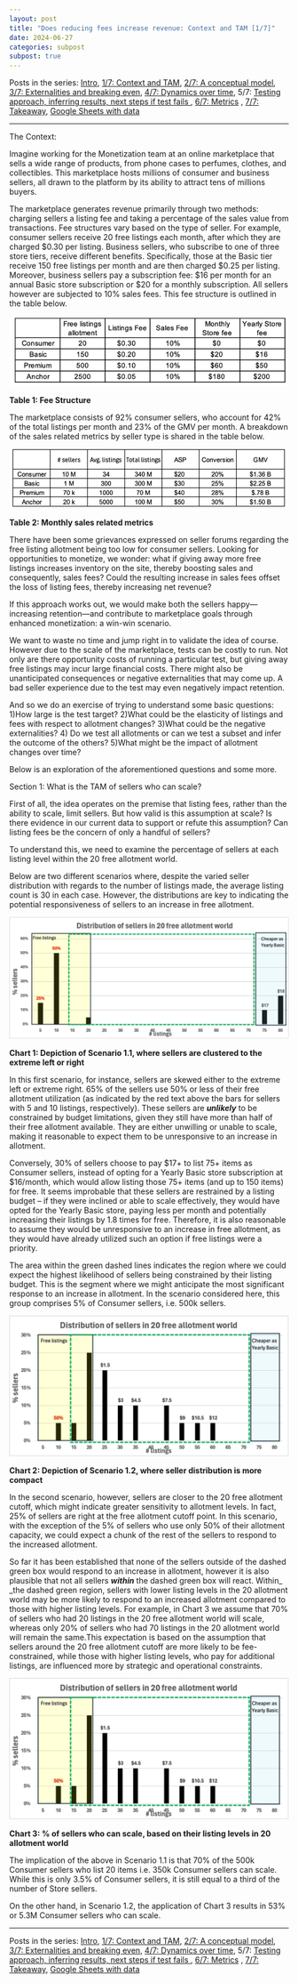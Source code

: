 ```yaml
---
layout: post
title: "Does reducing fees increase revenue: Context and TAM [1/7]"
date: 2024-06-27
categories: subpost
subpost: true
---
```


Posts in the series: [Intro](https://mehnazm.github.io/main/2024/06/27/main-post.html), [1/7: Context and TAM](/subposts/Post1Sub1), [2/7: A conceptual model](/subposts/Post1Sub2), [3/7: Externalities and breaking even](/subposts/Post1Sub3), [4/7: Dynamics over time](/subposts/Post1Sub4), 5/7: [Testing approach, inferring results, next steps if test fails ](/subposts/Post1Sub5), [6/7: Metrics](/subposts/Post1Sub6) , [7/7: Takeaway](/subposts/Post1Sub7), [Google Sheets with data](https://docs.google.com/spreadsheets/d/1Iepg-qkXchzvtlwGRkfqKedoYjYhIrYqIr1l-UwbtY4/edit?usp=sharing)


---

The Context:

Imagine working for the Monetization team at an online marketplace that sells a wide range of products, from phone cases to perfumes, clothes, and collectibles. This marketplace hosts millions of consumer and business sellers, all drawn to the platform by its ability to attract tens of millions buyers.

The marketplace generates revenue primarily through two methods: charging sellers a listing fee and taking a percentage of the sales value from transactions. Fee structures vary based on the type of seller. For example, consumer sellers receive 20 free listings each month, after which they are charged $0.30 per listing. Business sellers, who subscribe to one of three store tiers, receive different benefits. Specifically, those at the Basic tier receive 150 free listings per month and are then charged $0.25 per listing. Moreover, business sellers pay a subscription fee: $16 per month for an annual Basic store subscription or $20 for a monthly subscription. All sellers however are subjected to 10% sales fees. This fee structure is outlined in the table below. 


![Fee Structure](/assets/images/subpost1img1.png)


**Table 1: Fee Structure**

The marketplace consists of 92% consumer sellers, who account for 42% of the total listings per month and 23% of the GMV per month. A breakdown of the sales related metrics by seller type is shared in the table below. 


![Monthly sales related metrics](/assets/images/subpost1img2.png)


**Table 2: Monthly sales related metrics**

There have been some grievances expressed on seller forums regarding the free listing allotment being too low for consumer sellers. Looking for opportunities to monetize, we wonder: what if giving away more free listings increases inventory on the site, thereby boosting sales and consequently, sales fees? Could the resulting increase in sales fees offset the loss of listing fees, thereby increasing net revenue?

If this approach works out, we would make both the sellers happy—increasing retention—and contribute to marketplace goals through enhanced monetization: a win-win scenario.

We want to waste no time and jump right in to validate the idea of course. However due to the scale of the marketplace, tests can be costly to run. Not only are there opportunity costs of running a particular test, but giving away free listings may incur large financial costs. There might also be unanticipated consequences or negative externalities that may come up. A bad seller experience due to the test may even negatively impact retention. 

And so we do an exercise of trying to understand some basic questions: 1)How large is the test target? 2)What could be the elasticity of listings and fees with respect to allotment changes? 3)What could be the negative externalities? 4) Do we test all allotments or can we test a subset and infer the outcome of the others? 5)What might be the impact of allotment changes over time?

Below is an exploration of the aforementioned questions and some more.

Section 1: What is the TAM of sellers who can scale?

First of all, the idea operates on the premise that listing fees, rather than the ability to scale, limit sellers. But how valid is this assumption at scale? Is there evidence in our current data to support or refute this assumption? Can listing fees be the concern of only a handful of sellers?

To understand this, we need to examine the percentage of sellers at each listing level within the 20 free allotment world. 

Below are two different scenarios where, despite the varied seller distribution with regards to the number of listings made, the average listing count is 30 in each case. However, the distributions are key to indicating the potential responsiveness of sellers to an increase in free allotment.



![Depiction of Scenario 1.1, where sellers are clustered to the extreme left or right](/assets/images/subpost1img3.png)


**Chart 1: Depiction of Scenario 1.1, where sellers are clustered to the extreme left or right**

In this first scenario, for instance, sellers are skewed either to the extreme left or extreme right. 65%  of the sellers use 50% or less of their free allotment utilization (as indicated by the red text above the bars for sellers with 5 and 10 listings, respectively). These sellers are **_unlikely_** to be constrained by budget limitations, given they still have more than half of their free allotment available. They are either unwilling or unable to scale, making it reasonable to expect them to be unresponsive to an increase in allotment.

Conversely, 30% of sellers choose to pay $17+ to list 75+ items as Consumer sellers, instead of opting for a Yearly Basic store subscription at $16/month, which would allow listing those 75+ items (and up to 150 items) for free. It seems improbable that these sellers are restrained by a listing budget – if they were inclined or able to scale effectively, they would have opted for the Yearly Basic store, paying less per month and potentially increasing their listings by 1.8 times for free. Therefore, it is also reasonable to assume they would be unresponsive to an increase in free allotment, as they would have already utilized such an option if free listings were a priority.

The area within the green dashed lines indicates the region where we could expect the highest likelihood of sellers being constrained by their listing budget. This is the segment where we might anticipate the most significant response to an increase in allotment. In the scenario considered here, this group comprises 5% of Consumer sellers, i.e. 500k sellers. 


![Depiction of Scenario 1.2, where seller distribution is more compact](/assets/images/subpost1img4.png)


**Chart 2: Depiction of Scenario 1.2, where seller distribution is more compact**

In the second scenario, however, sellers are closer to the 20 free allotment cutoff, which might indicate greater sensitivity to allotment levels. In fact, 25% of sellers are right at the free allotment cutoff point. In this scenario, with the exception of the 5% of sellers who use only 50% of their allotment capacity, we could expect a chunk of the rest of the sellers to respond to the increased allotment. 

So far it has been established that none of the sellers outside of the dashed green box would respond to an increase in allotment, however it is also plausible that not all sellers **_within_** the dashed green box will react. Within_ _the dashed green region, sellers with lower listing levels in the 20 allotment world may be more likely to respond to an increased allotment compared to those with higher listing levels. For example, in Chart 3 we assume that 70% of sellers who had 20 listings in the 20 free allotment world will scale, whereas only 20% of sellers who had 70 listings in the 20 allotment world will remain the same.This expectation is based on the assumption that sellers around the 20 free allotment cutoff are more likely to be fee-constrained, while those with higher listing levels, who pay for additional listings, are influenced more by strategic and operational constraints.


![% of sellers who can scale, based on their listing levels in 20 allotment world](/assets/images/subpost1img4.png)


**Chart 3: % of sellers who can scale, based on their listing levels in 20 allotment world**

The implication of the above in Scenario 1.1 is that 70% of the 500k Consumer sellers who list 20 items i.e. 350k Consumer sellers can scale. While this is only 3.5% of Consumer sellers, it is still equal to a third of the number of Store sellers. 

On the other hand, in Scenario 1.2, the application of Chart 3 results in 53% or 5.3M Consumer sellers who can scale. 


---

Posts in the series: [Intro](https://mehnazm.github.io/main/2024/06/27/main-post.html), [1/7: Context and TAM](/subposts/Post1Sub1), [2/7: A conceptual model](/subposts/Post1Sub2), [3/7: Externalities and breaking even](/subposts/Post1Sub3), [4/7: Dynamics over time](/subposts/Post1Sub4), 5/7: [Testing approach, inferring results, next steps if test fails ](/subposts/Post1Sub5), [6/7: Metrics](/subposts/Post1Sub6) , [7/7: Takeaway](/subposts/Post1Sub7), [Google Sheets with data](https://docs.google.com/spreadsheets/d/1Iepg-qkXchzvtlwGRkfqKedoYjYhIrYqIr1l-UwbtY4/edit?usp=sharing)